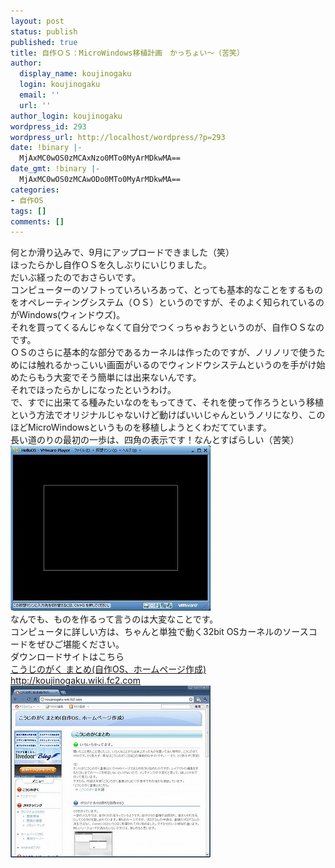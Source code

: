 ```yaml
---
layout: post
status: publish
published: true
title: 自作ＯＳ：MicroWindows移植計画　かっちょい～（苦笑）
author:
  display_name: koujinogaku
  login: koujinogaku
  email: ''
  url: ''
author_login: koujinogaku
wordpress_id: 293
wordpress_url: http://localhost/wordpress/?p=293
date: !binary |-
  MjAxMC0wOS0zMCAxNzo0MTo0MyArMDkwMA==
date_gmt: !binary |-
  MjAxMC0wOS0zMCAwODo0MTo0MyArMDkwMA==
categories:
- 自作OS
tags: []
comments: []
---
```

<p>何とか滑り込みで、9月にアップロードできました（笑）<br />
ほったらかし自作ＯＳを久しぶりにいじりました。<br />
だいぶ経ったのでおさらいです。<br />
コンピューターのソフトっていろいろあって、とっても基本的なことをするものをオペレーティングシステム（ＯＳ）というのですが、そのよく知られているのがWindows(ウィンドウズ)。<br />
それを買ってくるんじゃなくて自分でつくっちゃおうというのが、自作ＯＳなのです。<br />
ＯＳのさらに基本的な部分であるカーネルは作ったのですが、ノリノリで使うためには触れるかっこいい画面がいるのでウィンドウシステムというのを手がけ始めたらもう大変でそう簡単には出来ないんです。<br />
それでほったらかしになったというわけ。<br />
で、すでに出来てる種みたいなのをもってきて、それを使って作ろうという移植という方法でオリジナルじゃないけど動けばいいじゃんというノリになり、このほどMicroWindowsというものを移植しようとくわだてています。<br />
長い道のりの最初の一歩は、四角の表示です！なんとすばらしい（苦笑）<br />
<a href="/blog/img/helloscreenshot20100930-small.jpg" target="_blank"><img src="/blog/img/helloscreenshot20100930-small.jpg" alt="" border="0" width="320" height="264" /></a><br />
なんでも、ものを作るって言うのは大変なことです。<br />
コンピュータに詳しい方は、ちゃんと単独で動く32bit OSカーネルのソースコードをぜひご堪能ください。<br />
ダウンロードサイトはこちら<br />
<a href="http://koujinogaku.wiki.fc2.com">こうじのがく まとめ(自作OS、ホームページ作成)</a><br />
<a href="http://koujinogaku.wiki.fc2.com">http://koujinogaku.wiki.fc2.com</a><br />
<a href="http://koujinogaku.wiki.fc2.com"><img src="/blog/img/koujinogakuwiki.jpg" alt="こうじのがく まとめ(自作OS、ホームページ作成)" border="0" width="320" height="275"></a></p>
